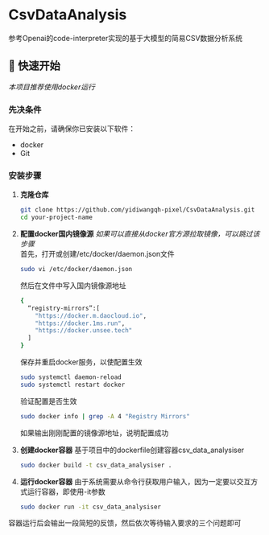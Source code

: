 # CsvDataAnalysis
参考Openai的code-interpreter实现的基于大模型的简易CSV数据分析系统

## 🚀 快速开始

*本项目推荐使用docker运行*

### 先决条件

在开始之前，请确保你已安装以下软件：
*   docker
*   Git

### 安装步骤

1.  **克隆仓库**
    ```bash
    git clone https://github.com/yidiwangqh-pixel/CsvDataAnalysis.git
    cd your-project-name
    ```

2.  **配置docker国内镜像源**
    *如果可以直接从docker官方源拉取镜像，可以跳过该步骤*  
    首先，打开或创建/etc/docker/daemon.json文件
    ```bash
    sudo vi /etc/docker/daemon.json
    ```
    然后在文件中写入国内镜像源地址
    ```bash
    {
      “registry-mirrors”:[
        "https://docker.m.daocloud.io",
        "https://docker.1ms.run",
        "https://docker.unsee.tech"
      ]
    }
    ```
    保存并重启docker服务，以使配置生效
    ```bash
    sudo systemctl daemon-reload
    sudo systemctl restart docker
    ```
    验证配置是否生效
    ```bash
    sudo docker info | grep -A 4 "Registry Mirrors"
    ```
    如果输出刚刚配置的镜像源地址，说明配置成功

3.  **创建docker容器**
    基于项目中的dockerfile创建容器csv_data_analysiser
    ```bash
    sudo docker build -t csv_data_analysiser .
    ```

4.  **运行docker容器**
    由于系统需要从命令行获取用户输入，因为一定要以交互方式运行容器，即使用-it参数
    ```bash
    sudo docker run -it csv_data_analysiser
    ```
容器运行后会输出一段简短的反馈，然后依次等待输入要求的三个问题即可
